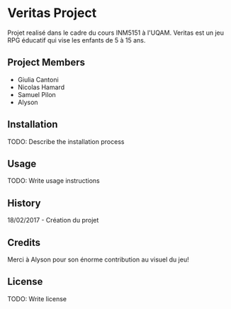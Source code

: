 # Veritas Project
Projet realisé dans le cadre du cours INM5151 à l'UQAM.
Veritas est un jeu RPG éducatif qui vise les enfants de 5 à 15 ans.
## Project Members
* Giulia Cantoni
* Nicolas Hamard
* Samuel Pilon
* Alyson
## Installation
TODO: Describe the installation process
## Usage
TODO: Write usage instructions
## History
18/02/2017 - Création du projet
## Credits
Merci à Alyson pour son énorme contribution au visuel du jeu!
## License
TODO: Write license
